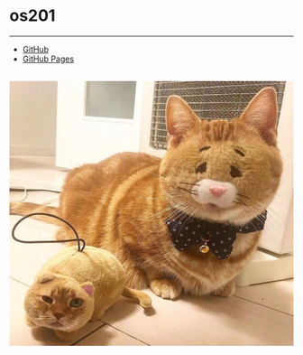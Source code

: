 # os201
---
* [GitHub](https://github.com/kolokopo/os201)
* [GitHub Pages](https://kolokopo.github.io/os201/PRIBADI/WEB)

<br>
<img src="3n7qa8g28j031.jpg">
<br>
